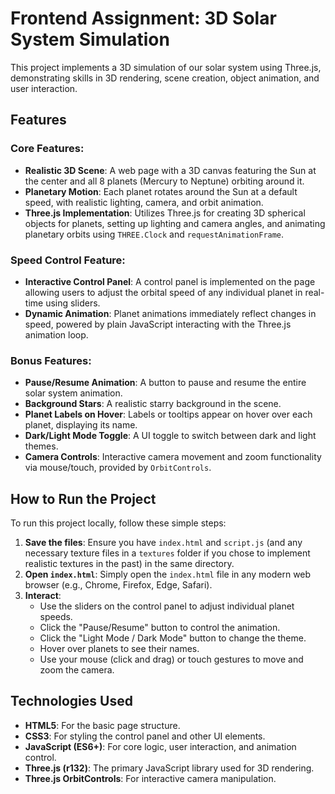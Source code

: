 # Frontend Assignment: 3D Solar System Simulation

This project implements a 3D simulation of our solar system using Three.js, demonstrating skills in 3D rendering, scene creation, object animation, and user interaction.

## Features

### Core Features:
* **Realistic 3D Scene**: A web page with a 3D canvas featuring the Sun at the center and all 8 planets (Mercury to Neptune) orbiting around it.
* **Planetary Motion**: Each planet rotates around the Sun at a default speed, with realistic lighting, camera, and orbit animation.
* **Three.js Implementation**: Utilizes Three.js for creating 3D spherical objects for planets, setting up lighting and camera angles, and animating planetary orbits using `THREE.Clock` and `requestAnimationFrame`.

### Speed Control Feature:
* **Interactive Control Panel**: A control panel is implemented on the page allowing users to adjust the orbital speed of any individual planet in real-time using sliders.
* **Dynamic Animation**: Planet animations immediately reflect changes in speed, powered by plain JavaScript interacting with the Three.js animation loop.

### Bonus Features:
* **Pause/Resume Animation**: A button to pause and resume the entire solar system animation.
* **Background Stars**: A realistic starry background in the scene.
* **Planet Labels on Hover**: Labels or tooltips appear on hover over each planet, displaying its name.
* **Dark/Light Mode Toggle**: A UI toggle to switch between dark and light themes.
* **Camera Controls**: Interactive camera movement and zoom functionality via mouse/touch, provided by `OrbitControls`.

## How to Run the Project

To run this project locally, follow these simple steps:

1.  **Save the files**: Ensure you have `index.html` and `script.js` (and any necessary texture files in a `textures` folder if you chose to implement realistic textures in the past) in the same directory.
2.  **Open `index.html`**: Simply open the `index.html` file in any modern web browser (e.g., Chrome, Firefox, Edge, Safari).
3.  **Interact**:
    * Use the sliders on the control panel to adjust individual planet speeds.
    * Click the "Pause/Resume" button to control the animation.
    * Click the "Light Mode / Dark Mode" button to change the theme.
    * Hover over planets to see their names.
    * Use your mouse (click and drag) or touch gestures to move and zoom the camera.

## Technologies Used

* **HTML5**: For the basic page structure.
* **CSS3**: For styling the control panel and other UI elements.
* **JavaScript (ES6+)**: For core logic, user interaction, and animation control.
* **Three.js (r132)**: The primary JavaScript library used for 3D rendering.
* **Three.js OrbitControls**: For interactive camera manipulation.
```